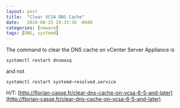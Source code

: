 ```yaml
---
layout: post
title:  "Clear VCSA DNS Cache"
date:   2018-08-25 20:33:36 -0600
categories: [vmware]
tags: [DNS, systemd]
---
```


The command to clear the DNS cache on vCenter Server Appliance is

`systemctl restart dnsmasq`

and not

`systemctl restart systemd–resolved.service`

H/T: [http://florian-casse.fr/clear-dns-cache-on-vcsa-6-5-and-later](http://florian-casse.fr/clear-dns-cache-on-vcsa-6-5-and-later)